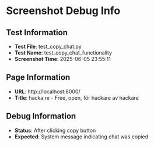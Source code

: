 # Screenshot Debug Info

## Test Information

- **Test File**: test_copy_chat.py
- **Test Name**: test_copy_chat_functionality
- **Screenshot Time**: 2025-06-05 23:55:11

## Page Information

- **URL**: http://localhost:8000/
- **Title**: hacka.re - Free, open, för hackare av hackare

## Debug Information

- **Status**: After clicking copy button
- **Expected**: System message indicating chat was copied

